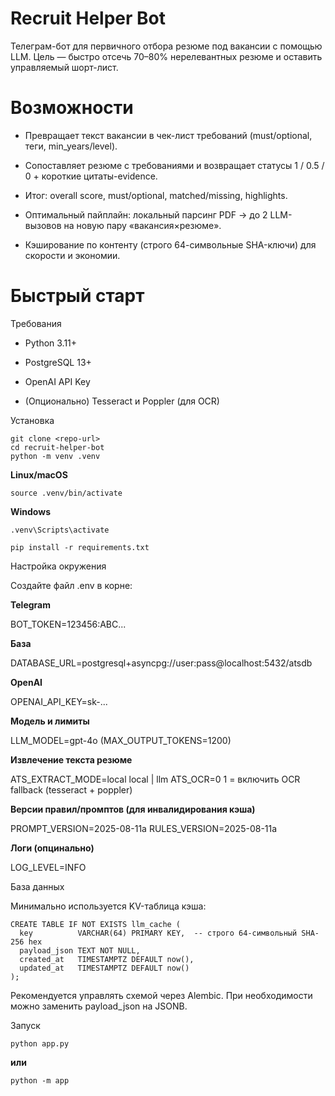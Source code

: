 # Recruit Helper Bot

Телеграм-бот для первичного отбора резюме под вакансии с помощью LLM.
Цель — быстро отсечь 70–80% нерелевантных резюме и оставить управляемый шорт-лист.

# Возможности

- Превращает текст вакансии в чек-лист требований (must/optional, теги, min_years/level).

- Сопоставляет резюме с требованиями и возвращает статусы 1 / 0.5 / 0 + короткие цитаты-evidence.

- Итог: overall score, must/optional, matched/missing, highlights.

- Оптимальный пайплайн: локальный парсинг PDF → до 2 LLM-вызовов на новую пару «вакансия×резюме».

- Кэширование по контенту (строго 64-символьные SHA-ключи) для скорости и экономии.

# Быстрый старт

Требования

- Python 3.11+

- PostgreSQL 13+

- OpenAI API Key

- (Опционально) Tesseract и Poppler (для OCR)

Установка

```
git clone <repo-url>
cd recruit-helper-bot
python -m venv .venv
```

**Linux/macOS**

`source .venv/bin/activate`

**Windows**

```
.venv\Scripts\activate

pip install -r requirements.txt
```

Настройка окружения

Создайте файл .env в корне:

**Telegram**

BOT_TOKEN=123456:ABC...

**База**

DATABASE_URL=postgresql+asyncpg://user:pass@localhost:5432/atsdb

**OpenAI**

OPENAI_API_KEY=sk-...

**Модель и лимиты**

LLM_MODEL=gpt-4o (MAX_OUTPUT_TOKENS=1200)

**Извлечение текста резюме**

ATS_EXTRACT_MODE=local      local | llm
ATS_OCR=0                   1 = включить OCR fallback (tesseract + poppler)

**Версии правил/промптов (для инвалидирования кэша)**

PROMPT_VERSION=2025-08-11a
RULES_VERSION=2025-08-11a

**Логи (опцинально)**

LOG_LEVEL=INFO

База данных

Минимально используется KV-таблица кэша:

```
CREATE TABLE IF NOT EXISTS llm_cache (
  key          VARCHAR(64) PRIMARY KEY,  -- строго 64-символьный SHA-256 hex
  payload_json TEXT NOT NULL,
  created_at   TIMESTAMPTZ DEFAULT now(),
  updated_at   TIMESTAMPTZ DEFAULT now()
);
```

Рекомендуется управлять схемой через Alembic. При необходимости можно заменить payload_json на JSONB.

Запуск

`python app.py`

**или**

`python -m app`
